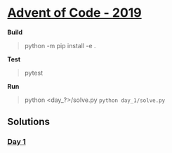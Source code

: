 # [Advent of Code - 2019](https://adventofcode.com)

**Build**
> python -m pip install -e .

**Test**
>pytest

**Run**

>python <day_?>/solve.py
`python day_1/solve.py`

## Solutions
### [Day 1](day_1)


